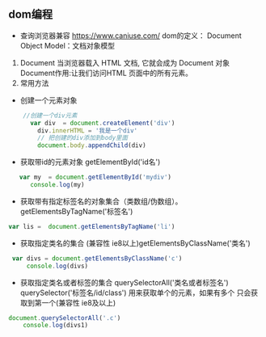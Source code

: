 ## dom编程 
- 查询浏览器兼容 https://www.caniuse.com/
dom的定义： Document Object Model：文档对象模型 
1. Document 当浏览器载入 HTML 文档, 它就会成为 Document 对象
Document作用:让我们访问HTML 页面中的所有元素。
2. 常用方法
- 创建一个元素对象
```js
  	//创建一个div元素
	  var div  = document.createElement('div')
		div.innerHTML = '我是一个div'
		// 把创建的div添加到body里面
		document.body.appendChild(div)
```
- 获取带id的元素对象 getElementById('id名')
```js
   var my  = document.getElementById('mydiv')
	  console.log(my)
```
- 获取带有指定标签名的对象集合（类数组/伪数组）。getElementsByTagName('标签名')
```js
var lis =  document.getElementsByTagName('li')
```
- 获取指定类名的集合  (兼容性 ie8以上)getElementsByClassName('类名') 
```js
 var divs = document.getElementsByClassName('c')
	 console.log(divs)
```
- 获取指定类名或者标签的集合 querySelectorAll('类名或者标签名')  querySelector('标签名/id/class') 用来获取单个的元素，如果有多个 只会获取到第一个(兼容性 ie8及以上)
```js 
document.querySelectorAll('.c')
	console.log(divs1)
```

